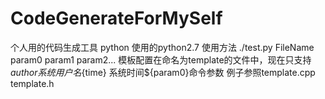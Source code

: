 # CodeGenerateForMySelf
个人用的代码生成工具
python 使用的python2.7
使用方法
./test.py FileName param0 param1 param2...
模板配置在命名为template的文件中，现在只支持${author} 系统用户名${time} 系统时间${param0}命令参数
例子参照template.cpp template.h
